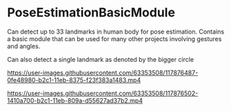 # PoseEstimationBasicModule
Can detect up to 33 landmarks in human body for pose estimation. Contains a basic module that can be used for many other projects involving gestures and angles.

Can also detect a single landmark as denoted by the bigger circle


https://user-images.githubusercontent.com/63353508/117876487-0fe48980-b2c1-11eb-8375-f23f383a1483.mp4


https://user-images.githubusercontent.com/63353508/117876502-1410a700-b2c1-11eb-809a-d55627ad37b2.mp4

